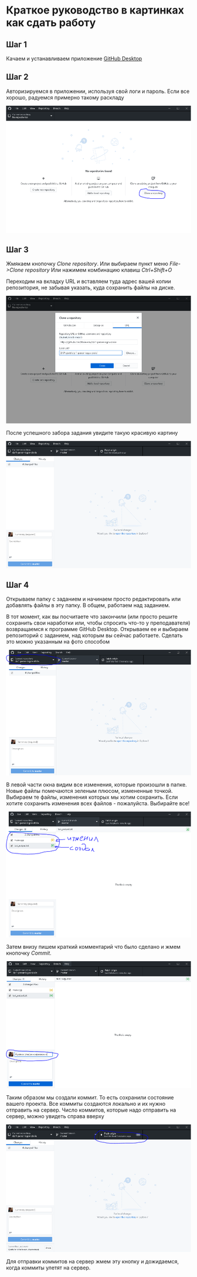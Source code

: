 # Краткое руководство в картинках как сдать работу

## Шаг 1

Качаем и устанавливаем приложение [GitHub Desktop](https://desktop.github.com/)

## Шаг 2

Авторизируемся в приложении, используя свой логи и пароль. Если все хорошо, радуемся примерно такому раскладу

![Иллюстрация к проекту](https://github.com/zloiia-edu/students_github/raw/master/images/1.png)

## Шаг 3

Жмякаем кнопочку *Clone repository*. Или выбираем пункт меню *File->Clone repository* Или нажимем комбинацию клавиш *Ctrl+Shift+O*

Переходим на вкладку URL и вставляем туда адрес вашей копии репозитория, не забывая указать, куда сохранить файлы на диске.

![Иллюстрация к проекту](https://github.com/zloiia-edu/students_github/raw/master/images/2.png)

После успешного забора задания увидите такую красивую картину

![Иллюстрация к проекту](https://github.com/zloiia-edu/students_github/raw/master/images/3.png)

## Шаг 4

Открываем папку с заданием и начинаем просто редактировать или добавлять файлы в эту папку. В общем, работаем над заданием. 

В тот момент, как вы посчитаете что закончили (или просто решите сохранить свои наработки или, чтобы спросить что-то у преподавателя) возвращаемся к программе GitHub Desktop. Открываем ее и выбираем репозиторий с заданием, над которым вы сейчас работаете. Сделать это можно указанным на фото способом

![Иллюстрация к проекту](https://github.com/zloiia-edu/students_github/raw/master/images/7.png)

В левой части окна видим все изменения, которые произошли в папке. Новые файлы помечаются зеленым плюсом, измененные точкой. Выбираем те файлы, изменения которых мы хотим сохранить. Если хотите сохранить изменения всех файлов - пожалуйста. Выбирайте все! 

![Иллюстрация к проекту](https://github.com/zloiia-edu/students_github/raw/master/images/4.png)

Затем внизу пишем краткий комментарий что было сделано и жмем кнопочку *Commit*. 

![Иллюстрация к проекту](https://github.com/zloiia-edu/students_github/raw/master/images/5.png)

Таким образом мы создали коммит. То есть сохранили состояние вашего проекта. Все коммиты создаются локально и их нужно отправить на сервер. Число коммитов, которые надо отправить на сервер, можно увидеть справа вверху

![Иллюстрация к проекту](https://github.com/zloiia-edu/students_github/raw/master/images/6.png)

Для отправки коммитов на сервер жмем эту кнопку и дожидаемся, когда коммиты улетят на сервер. 